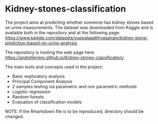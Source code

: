 # Kidney-stones-classification

The project aims at predicting whether someone has kidney stones based on urine measurements. The dataset was downloaded from Kaggle and is available both in the repository and
at the following page: https://www.kaggle.com/datasets/vuppalaadithyasairam/kidney-stone-prediction-based-on-urine-analysis.

The repository is hosting the web page here:
https://andreferrero.github.io/Kidney-stones-classification/

The main tools and concepts used in the project:
- Basic exploratory analysis
- Principal Component Analysis
- 2 samples testing via parametric and non parametric methods
- Logistic regression
- Random forests
- Evaluation of classification models

NOTE: If the Rmarkdown file is to be reproduced, directory should be changed.
